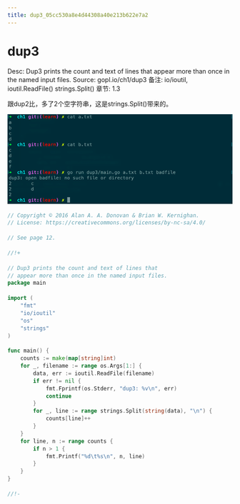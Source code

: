 ```yaml
---
title: dup3_05cc530a8e4d44308a40e213b622e7a2
---
```


# dup3

Desc: Dup3 prints the count and text of lines that appear more than once in the named input files.
Source: gopl.io/ch1/dup3
备注: io/ioutil, ioutil.ReadFile()
strings.Split()
章节: 1.3

跟dup2比，多了2个空字符串，这是strings.Split()带来的。

![](assets/38fde2688c2b862901c3e1b54b102e07.png)

```go
// Copyright © 2016 Alan A. A. Donovan & Brian W. Kernighan.
// License: https://creativecommons.org/licenses/by-nc-sa/4.0/

// See page 12.

//!+

// Dup3 prints the count and text of lines that
// appear more than once in the named input files.
package main

import (
	"fmt"
	"io/ioutil"
	"os"
	"strings"
)

func main() {
	counts := make(map[string]int)
	for _, filename := range os.Args[1:] {
		data, err := ioutil.ReadFile(filename)
		if err != nil {
			fmt.Fprintf(os.Stderr, "dup3: %v\n", err)
			continue
		}
		for _, line := range strings.Split(string(data), "\n") {
			counts[line]++
		}
	}
	for line, n := range counts {
		if n > 1 {
			fmt.Printf("%d\t%s\n", n, line)
		}
	}
}

//!-
```
